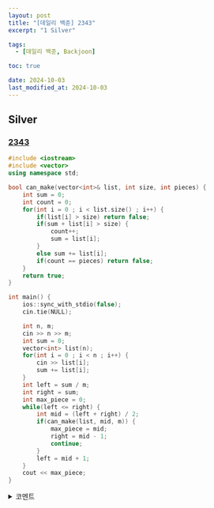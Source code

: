 ```yaml
---
layout: post
title: "[데일리 백준] 2343"
excerpt: "1 Silver"

tags:
  - [데일리 백준, Backjoon]

toc: true

date: 2024-10-03
last_modified_at: 2024-10-03
---
```

## Silver
### [2343][def]

```c++
#include <iostream>
#include <vector>
using namespace std;

bool can_make(vector<int>& list, int size, int pieces) {
    int sum = 0;
    int count = 0;
    for(int i = 0 ; i < list.size() ; i++) {
        if(list[i] > size) return false;
        if(sum + list[i] > size) {
            count++;
            sum = list[i];
        }
        else sum += list[i];
        if(count == pieces) return false;
    }
    return true;
}

int main() {
    ios::sync_with_stdio(false);
    cin.tie(NULL);

    int n, m;
    cin >> n >> m;
    int sum = 0;
    vector<int> list(n);
    for(int i = 0 ; i < n ; i++) {
        cin >> list[i];
        sum += list[i];
    }
    int left = sum / m;
    int right = sum;
    int max_piece = 0;
    while(left <= right) {
        int mid = (left + right) / 2;
        if(can_make(list, mid, m)) {
            max_piece = mid;
            right = mid - 1;
            continue;
        }
        left = mid + 1;
    }
    cout << max_piece;
}
```

<details>
<summary>코멘트</summary>
<div markdown="1">

- Parametric Search

- 역으로 생각하여 최대 조각의 크기를 왔다갔다 하며 이분탐색하며 해결하는 문제이다.  
역으로 생각하기. - Parametric Search

</div>
</details>

[def]: https://www.acmicpc.net/problem/2343